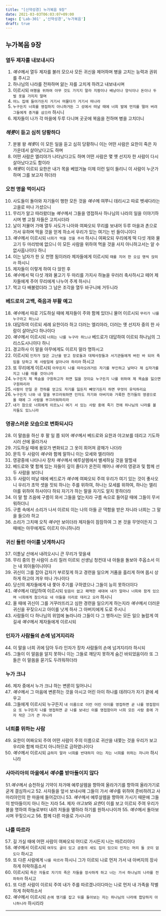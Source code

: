 ```yaml
---
title: "[신약성경] 누가복음 9장"
date: 2021-03-03T06:03:07+09:00
tags: ['Lab-301' ,'신약성경','누가복음']
draft: true
---
```

## 누가복음 9장
### 열두 제자를 내보내시다
1. *예수*께서 열두 제자를 불러 모으사 모든 귀신을 제어하며 병을 고치는 능력과 권위를 주시고
2. 하나님의 나라를 전파하며 앓는 자를 고치게 하려고 내보내시며
3. 이르시되 `여행을 위하여 아무 것도 가지지 말라 지팡이나 배낭이나 양식이나 돈이나 두 벌 옷을 가지지 말며`
4. `어느 집에 들어가든지 거기서 머물다가 거기서 떠나라`
5. `누구든지 너희를 영접하지 아니하거든 그 성에서 떠날 때에 너희 발에 먼지를 떨어 버려 그들에게 증거를 삼으라` 하시니
6. 제자들이 나가 각 마을에 두루 다니며 곳곳에 복음을 전하며 병을 고치더니
### *헤롯*이 듣고 심히 당황하다
7. 분봉 왕 *헤롯*이 이 모든 일을 듣고 심히 당황하니 이는 어떤 사람은 요한이 죽은 자 가운데서 살아났다고도 하며
8. 어떤 사람은 엘리야가 나타났다고도 하며 어떤 사람은 몇 옛 선지자 한 사람이 다시 살아났다고도 함이라
9. *헤롯*이 이르되 요한은 내가 목을 베었거늘 이제 이런 일이 들리니 이 사람이 누군가 하며 그를 보고자 하더라
### 오천 명을 먹이시다
10. 사도들이 돌아와 자기들이 행한 모든 것을 *예수*께 여쭈니 데리시고 따로 벳새다라는 고을로 떠나 가셨으니
11. 무리가 알고 따라왔더늘 *예수*께서 그들을 영접하사 하나님의 나라의 일을 이야기하시며 병 고칠 자들은 고치시더라
12. 날이 저물어 가매 열두 사도가 나아와 여짜오되 무리를 보내어 두루 마을과 촌으로 가서 유하며 먹을 것을 얻게 하소서 우리가 있는 여기는 빈 들이니이다
13. *예수*께서 이르시되 `너희가 먹을 것을 주라` 하시니 여짜오되 우리에게 떡 다섯 개와 물고기 두 마리밖에 없으니 이 모든 사람을 위하여 먹을 것을 사지 아니하고서는 알 수 없사옵나이다 하니
14. 이는 남자가 한 오 천명 됨이러라 제자들에게 이르시되 `때를 지어 한 오십 명씩 앉히라` 하시니
15. 제자들이 이렇게 하여 다 앉힌 후
16. *예수*께서 떡 다섯 개와 물고기 두 마리를 가지사 하늘을 우러러 축사하시고 떼어 제자들에게 주어 무리에게 나누어 주게 하시니
17. 먹고 다 배불렀더라 그 남은 조각을 열두 바구니에 거두니라
### 베드로의 고백, 죽음과 부활 예고
18. *예수*께서 따로 기도하실 때에 제자들이 주와 함께 있더니 물어 이르시되 `무리가 나를 누구라고 하느냐`
19. 대답하여 이르되 세례 요한이라 하고 더러는 엘리야라, 더러는 옛 선지자 중의 한 사람이 살아났다 하나이다
20. *예수*께서 이르시되 `너희는 나를 누구라 하느냐` 베드로가 대답하여 이르되 하나님의 그리스도시니이다 하니
21. 경고하사 이 말을 아무에게도 이르지 말라 명하시고
22. 이르시되 `인자가 많은 고난을 받고 장로들과 대제사장들과 서기관들에게 버린 바 되어 죽임을 당하고 제 사람일에 살아나야 하리라` 하시고
23. 또 무리에게 이르시되 `아무든지 나를 따라오려거든 자기를 부인하고 날마다 제 십자가를 지고 나를 따를 것이니라`
24. `누구든지 제 목숨을 구원하고자 하면 잃을 것이요 누구든지 나를 위하여 제 목숨을 잃으면 구원하리라`
25. `사람이 만일 온 천하를 얻고도 자기를 잃든지 빼앗기든지 하면 무엇이 유익하리요`
26. `누구든지 나와 내 말을 부끄러워하면 인자도 자기와 아버지와 거룩한 천가들의 영광으로 올 때에 그 사람을 부끄러워하리라`
27. `내가 참으로 너희에게 이르노니 여기 서 있는 사람 중에 죽기 전에 하나님의 나라를 볼 자들도 있느니라`
### 영광스러운 모습으로 변화되시다
28. 이 말씀을 하신 후 팔 일 쯤 되어 *예수*께서 베드로와 요한과 야고보를 데리고 기도하시러 산에 올라가사
29. 기도하실 때에 용모가 변화되고 그 옷이 희어져 광채가 나더라
30. 문득 두 사람이 *예수*와 함께 말하니 이는 모세와 엘리야라
31. 영광중에 나타나사 장차 *예수*께서 예루살렘에서 별세하실 것을 말할새
32. 베드로와 몇 함께 있는 자들이 깊이 졸다가 온전히 깨어나 *예수*의 영광과 및 함께 선 두 사람을 보더니
33. 두 사람이 떠날 때에 베드로가 *예수*께 여짜오되 주여 우리가 여기 있는 것이 좋사오니 우리가 초막 셋을 짓되 하나는 주를 위하여, 하나는 모세를 위하여, 하나는 엘리야를 위하여 하사이다 하되 자기가 하는 말을 자기도 알지 못하더라
34. 이 말 할 즈음에 구름이 와서 그들을 엎는지라 구름 속으로 들어갈 때에 그들이 무서워하더니
35. 구름 속에서 소리가 나서 이르되 이는 나의 아들 곧 댁함을 받은 자니라 너희는 그 말을 들으라 하고
36. 소리가 그치매 오직 *예수*만 보이더라 제자들이 잠잠하여 그 본 것을 무엇이든지 그 때에는 아무에게도 이르지 아니하니라
### 귀신 들린 아이를 낫게하시다
37. 이튿날 산에서 내려오시니 큰 무리가 맞을새
38. 무리 중의 한 사람이 소리 질러 이르되 선생님 청컨대 내 아들을 돌보아 주옵소서 이는 내 외아들이니이다
39. 귀신이 그를 잡아 갑자기 부르짖게 하고 경련을 일으켜 거품을 흘리게 하며 몹시 상하게 하고야 겨우 떠나 가나이다
40. 당신의 제자들에게 내 쫓아 주기를 구하였으나 그들이 능히 못하더이다
41. *예수*께서 대답하여 이르시되 `믿음이 없고 패역한 세대여 내가 얼마나 너희와 함게 있으며 너희에게 참으리요 네 아들을 이리로 데리고 오라` 하시니
42. 올 때에 귀신이 그를 거꾸러뜨리고 심한 경련을 일으키게 하는지라 *예수*께서 더러운 귀신을 꾸짖으시고 아이를 낫게 하사 그 아버지에게 도로 주시니
43. 사람들이 다 하나님의 위엄에 놀라니라 그들이 다 그 행하시는 모든 일으 놀랍게 여길새 *예수*께서 제자들에게 이르시되
### 인자가 사람들의 손에 넘겨지리라
44. 이 말을 너희 귀에 담아 두라 인자가 장차 사람들의 손에 넘겨지리라 하시되
45. 그들이 이 말씀을 알지 못하니 이는 그들로 깨닫지 못하게 숨긴 바되었음이라 또 그들은 이 말씀을 묻기도 두려워하더라
### 누가 크냐
46. 제자 중에서 누가 크냐 하는 변론이 일어나니
47. *예수*께서 그 마음에 변론하는 것을 아시고 어린 아이 하나를 데려다가 자기 곁에 세우고
48. 그들에게 이르시되 누구든지 `내 이름으로 이런 어린 아이를 영접하면 곧 나를 영접함이요 또 누구든지 나를 영접하면 곧 나를 보내신 이를 영접함이라 너희 모든 사람 중에 가자 작은 그가 큰 자니라`
### 너희를 위하는 사람
49. 요한이 여짜오되 주여 어떤 사람이 주의 이름으로 귀산을 내쫓는 것을 우리가 보고 우리와 함께 따르지 아니하므로 금하였나이다
50. *예수*께서 이르시되 `금하지 말라 너희를 반대하지 아는 자는 너희를 위하는 자니라` 하시니라
### 사마리아의 마을에서 *예수*를 받아들이지 않다
51.*예수*께서 승천하실 기약이 차가매 예루살렘을 향하여 올라가기를 향하여 올라가기로 굳게 결심하시고
52. 사자들을 앞서 보내시매 그들이 가서 *예수*를 위하여 준비하려고 사마리아인의 한 마을에 들어갔더니
53. *예수*께서 예루살렘을 향하여 가시기 때문에 그들이 받아들이지 아니 하는 지라
54. 제자 *야고보*와 *요한*이 이를 보고 이르되 주여 우리가 불을 명하여 하늘로부터 내려 저들을 멸하라 하기를 원하시나이까
55. *예수*께서 돌아보시며 꾸짖으시고
56. 함께 다른 마을로 가시니라
### 나를 따르라
57. 길 가실 때에 어떤 사람이 여짜오되 어디로 가시든지 나는 따르리이다
58. *예수*께서 이르시되 `여우도 굴이 있고 공중의 새도 집이 있으되 인자는 머리 둘 곳이 없도다` 하시고
59. 또 다른 사람에게 `나를 따르라` 하시니 그가 이르되 나로 먼저 가서 내 아버지의 장사하게 허락하옵소서
60. 이르시되 `죽은 자들로 자기의 죽은 자들을 장사하게 하고 너는 가서 하나님의 나라를 전파하라` 하시고
61. 또 다른 사람이 이르되 주여 내가 주를 따르겠나이다마는 나로 먼저 내 가족을 작별하게 허락하소서
62. *예수*께서 이르시되 `손에 쟁기를 잡고 뒤를 돌아보는 자는 하나님의 나라에 합당하지 아니하니라` 하시리라
***


